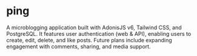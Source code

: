 # ping
A microblogging application built with AdonisJS v6, Tailwind CSS, and PostgreSQL. It features user authentication (web &amp; API), enabling users to create, edit, delete, and like posts. Future plans include expanding engagement with comments, sharing, and media support.
